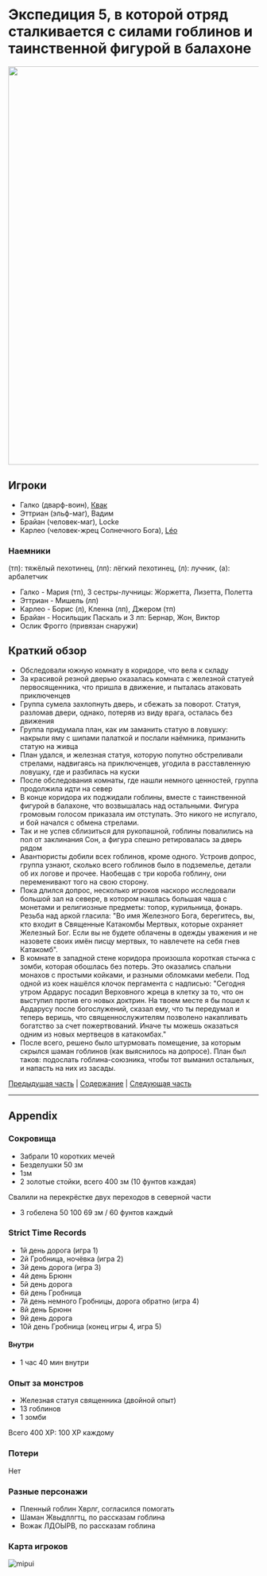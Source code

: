 # Экспедиция 5, в которой отряд сталкивается с силами гоблинов и таинственной фигурой в балахоне

<a href="https://github.com/user-attachments/assets/fb177e88-57e9-4f2d-8956-5642c741f0a7" title="By William McAusland (Outland Arts)">
	<img src="https://github.com/user-attachments/assets/fb177e88-57e9-4f2d-8956-5642c741f0a7" style="width:800px" />
</a>
<!--
	<a href="">
	<img src="" style="width:800px" />
</a>
-->

## Игроки

- Галко (дварф-воин), [Квак](https://t.me/troglog)
- Эттриан (эльф-маг), Вадим
- Брайан (человек-маг), Locke
- Карлео (человек-жрец Солнечного Бога), [Léo](https://t.me/fiftyforfifty)

### Наемники

(тп): тяжёлый пехотинец, (лп): лёгкий пехотинец, (л): лучник, (а): арбалетчик

- Галко - Мария (тп), 3 сестры-лучницы: Жоржетта, Лизетта, Полетта
- Эттриан - Мишель (лп)
- Карлео - Борис (л), Кленна (лп), Джером (тп)
- Брайан - Носильщик Паскаль и 3 лп: Бернар, Жон, Виктор
- Ослик Фрогго (привязан снаружи)

## Краткий обзор

- Обследовали южную комнату в коридоре, что вела к складу
- За красивой резной дверью оказалась комната с железной статуей первосященника, что пришла в движение, и пыталась
  атаковать приключенцев
- Группа сумела захлопнуть дверь, и сбежать за поворот. Статуя, разломав двери, однако, потеряв из виду врага, осталась
  без движения
- Группа придумала план, как им заманить статую в ловушку: накрыли яму с шипами палаткой и послали наёмника, приманить
  статую на живца
- План удался, и железная статуя, которую попутно обстреливали стрелами, надвигаясь на приключенцев, угодила в
  расставленную ловушку, где и разбилась на куски
- После обследования комнаты, где нашли немного ценностей, группа продолжила идти на север
- В конце коридора их поджидали гоблины, вместе с таинственной фигурой в балахоне, что возвышалась над остальными.
  Фигура громовым голосом приказала им отступать. Это никого не испугало, и бой начался с обмена стрелами.
- Так и не успев сблизиться для рукопашной, гоблины повалились на пол от заклинания Сон, а фигура спешно ретировалась за
  дверь рядом
- Авантюристы добили всех гоблинов, кроме одного. Устроив допрос, группа узнают, сколько всего гоблинов было в
  подземелье, детали об их логове и прочее. Наобещав с три короба гоблину, они переменивают того на свою сторону.
- Пока длился допрос, несколько игроков наскоро исследовали большой зал на севере, в котором нашлась большая чаша с
  монетами и религиозные предметы: топор, курильница, фонарь. Резьба над аркой гласила: "Во имя Железного Бога,
  берегитесь, вы, кто входит в Священные Катакомбы Мертвых, которые охраняет Железный Бог. Если вы не будете облачены в
  одежды уважения и не назовете своих имён писцу мертвых, то навлечете на себя гнев Катакомб".
- В комнате в западной стене коридора произошла короткая стычка с зомби, которая обошлась без потерь. Это оказались
  спальни монахов с простыми койками, и разными обломками мебели. Под одной из коек нашёлся клочок пергамента с
  надписью: "Сегодня утром Ардарус посадил Верховного жреца в клетку за то, что он выступил против его новых доктрин. На
  твоем месте я бы пошел к Ардарусу после богослужений, сказал ему, что ты передумал и теперь веришь, что
  священнослужителям позволено накапливать богатство за счет пожертвований. Иначе ты можешь оказаться одним из новых
  мертвецов в катакомбах."
- После всего, решено было штурмовать помещение, за которым скрылся шаман гоблинов (как выяснилось на допросе). План был
  таков: подослать гоблина-союзника, чтобы тот выманил остальных, и напасть на них из засады.

[Предыдущая часть](./2024-06-30-game-4.md) | [Содержание](./Readme.md) | [Следующая часть](./2024-07-21-game-6.md)

---

## Appendix

### Сокровища

- Забрали 10 коротких мечей
- Безделушки 50 зм
- 1зм
- 2 золотые стойки, всего 400 зм (10 фунтов каждая)

Свалили на перекрёстке двух переходов в северной части

- 3 гобелена 50 100 69 зм / 60 фунтов каждый

### Strict Time Records

- 1й день дорога (игра 1)
- 2й Гробница, ночёвка (игра 2)
- 3й день дорога (игра 3)
- 4й день Брюнн
- 5й день дорога
- 6й день Гробница
- 7й день немного Гробницы, дорога обратно (игра 4)
- 8й день Брюнн
- 9й день дорога
- 10й день Гробница (конец игры 4, игра 5)

#### Внутри

- 1 час 40 мин внутри

### Опыт за монстров

- Железная статуя священника (двойной опыт)
- 13 гоблинов
- 1 зомби

Всего 400 XP: 100 XP каждому

### Потери

Нет

### Разные персонажи

- Пленный гоблин Хврлг, согласился помогать
- Шаман Жвыдплгтц, по рассказам гоблина
- Вожак ЛДОЫРВ, по рассказам гоблина

### Карта игроков

![mipui](https://github.com/user-attachments/assets/3c55053c-485c-4991-91ba-9519e578f48d)
